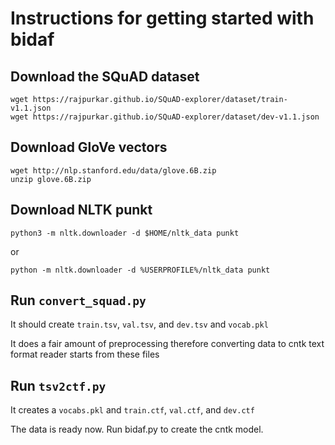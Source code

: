 # Instructions for getting started with bidaf

## Download the SQuAD dataset
```
wget https://rajpurkar.github.io/SQuAD-explorer/dataset/train-v1.1.json
wget https://rajpurkar.github.io/SQuAD-explorer/dataset/dev-v1.1.json
```
## Download GloVe vectors
```
wget http://nlp.stanford.edu/data/glove.6B.zip
unzip glove.6B.zip
```
## Download NLTK punkt
```
python3 -m nltk.downloader -d $HOME/nltk_data punkt
```
or
```
python -m nltk.downloader -d %USERPROFILE%/nltk_data punkt
```

## Run `convert_squad.py`
It should create `train.tsv`, `val.tsv`, and `dev.tsv` and `vocab.pkl`

It does a fair amount of preprocessing therefore converting data to cntk text format reader starts from these files

## Run `tsv2ctf.py`
It creates a `vocabs.pkl` and `train.ctf`, `val.ctf`, and `dev.ctf`

The data is ready now. Run bidaf.py to create the cntk model.
